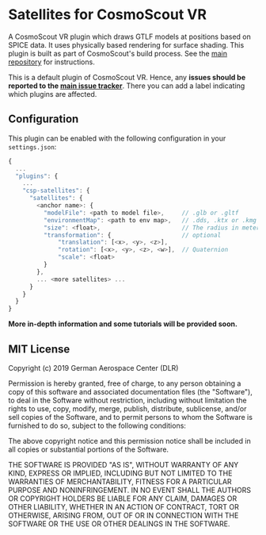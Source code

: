 # Satellites for CosmoScout VR

A CosmoScout VR plugin which draws GTLF models at positions based on SPICE data. It uses physically based rendering for surface shading. This plugin is built as part of CosmoScout's build process. See the [main repository](https://github.com/cosmoscout/cosmoscout-vr) for instructions.

This is a default plugin of CosmoScout VR. Hence, any **issues should be reported to the [main issue tracker](https://github.com/cosmoscout/cosmoscout-vr/issues)**. There you can add a label indicating which plugins are affected.

## Configuration

This plugin can be enabled with the following configuration in your `settings.json`:

```javascript
{
  ...
  "plugins": {
    ...
    "csp-satellites": {
      "satellites": {
        <anchor name>: {
          "modelFile": <path to model file>,     // .glb or .gltf
          "environmentMap": <path to env map>,   // .dds, .ktx or .kmg
          "size": <float>,                       // The radius in meters.
          "transformation": {                    // optional
              "translation": [<x>, <y>, <z>],
              "rotation": [<x>, <y>, <z>, <w>],  // Quaternion
              "scale": <float>
          }
        },
        ... <more satellites> ...
      }
    }
  }
}
```

**More in-depth information and some tutorials will be provided soon.**

## MIT License

Copyright (c) 2019 German Aerospace Center (DLR)

Permission is hereby granted, free of charge, to any person obtaining a copy
of this software and associated documentation files (the "Software"), to deal
in the Software without restriction, including without limitation the rights
to use, copy, modify, merge, publish, distribute, sublicense, and/or sell
copies of the Software, and to permit persons to whom the Software is
furnished to do so, subject to the following conditions:

The above copyright notice and this permission notice shall be included in all
copies or substantial portions of the Software.

THE SOFTWARE IS PROVIDED "AS IS", WITHOUT WARRANTY OF ANY KIND, EXPRESS OR
IMPLIED, INCLUDING BUT NOT LIMITED TO THE WARRANTIES OF MERCHANTABILITY,
FITNESS FOR A PARTICULAR PURPOSE AND NONINFRINGEMENT. IN NO EVENT SHALL THE
AUTHORS OR COPYRIGHT HOLDERS BE LIABLE FOR ANY CLAIM, DAMAGES OR OTHER
LIABILITY, WHETHER IN AN ACTION OF CONTRACT, TORT OR OTHERWISE, ARISING FROM,
OUT OF OR IN CONNECTION WITH THE SOFTWARE OR THE USE OR OTHER DEALINGS IN THE
SOFTWARE.
